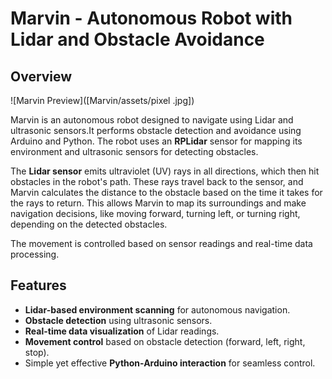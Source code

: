 # Marvin - Autonomous Robot with Lidar and Obstacle Avoidance

## Overview

![Marvin Preview]([Marvin/assets/pixel .jpg])

Marvin is an autonomous robot designed to navigate using Lidar and ultrasonic sensors.It performs obstacle detection and avoidance using Arduino and Python. The robot uses an **RPLidar** sensor for mapping its environment and ultrasonic sensors for detecting obstacles.

The **Lidar sensor** emits ultraviolet (UV) rays in all directions, which then hit obstacles in the robot's path. These rays travel back to the sensor, and Marvin calculates the distance to the obstacle based on the time it takes for the rays to return. This allows Marvin to map its surroundings and make navigation decisions, like moving forward, turning left, or turning right, depending on the detected obstacles.

The movement is controlled based on sensor readings and real-time data processing.

## Features
- **Lidar-based environment scanning** for autonomous navigation.
- **Obstacle detection** using ultrasonic sensors.
- **Real-time data visualization** of Lidar readings.
- **Movement control** based on obstacle detection (forward, left, right, stop).
- Simple yet effective **Python-Arduino interaction** for seamless control.

